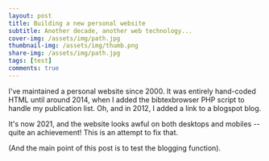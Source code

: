 ```yaml
---
layout: post
title: Building a new personal website
subtitle: Another decade, another web technology...
cover-img: /assets/img/path.jpg
thumbnail-img: /assets/img/thumb.png
share-img: /assets/img/path.jpg
tags: [test]
comments: true
---
```


I've maintained a personal website since 2000. It
was entirely hand-coded HTML until around 2014, 
when I added the bibtexbrowser PHP script to handle
my publication list. Oh, and in 2012, I added a 
link to a blogspot blog.

It's now 2021, and the website looks awful on both
desktops and mobiles -- quite an achievement!
This is an attempt to fix that.

(And the main point of this post is to test the 
blogging function).
